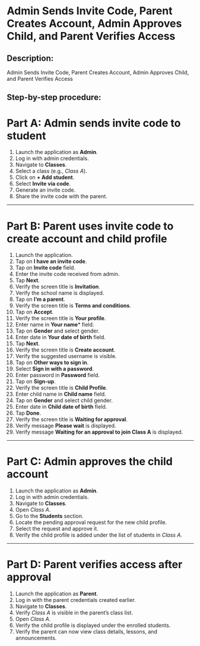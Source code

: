 # Admin Sends Invite Code, Parent Creates Account, Admin Approves Child, and Parent Verifies Access

## Description:
Admin Sends Invite Code, Parent Creates Account, Admin Approves Child, and Parent Verifies Access

## Step-by-step procedure:

# Part A: Admin sends invite code to student
1. Launch the application as **Admin**.
2. Log in with admin credentials.
3. Navigate to **Classes**.
4. Select a class (e.g., *Class A*).
5. Click on **+ Add student**.
6. Select **Invite via code**.
7. Generate an invite code.
8. Share the invite code with the parent.

---

# Part B: Parent uses invite code to create account and child profile

1. Launch the application.
2. Tap on **I have an invite code**.
3. Tap on **Invite code** field.
4. Enter the invite code received from admin.
5. Tap **Next**.
6. Verify the screen title is **Invitation**.
7. Verify the school name is displayed.
8. Tap on **I’m a parent**.
9. Verify the screen title is **Terms and conditions**.
10. Tap on **Accept**.
11. Verify the screen title is **Your profile**.
12. Enter name in **Your name**\* field.
13. Tap on **Gender** and select gender.
14. Enter date in **Your date of birth** field.
15. Tap **Next**.
16. Verify the screen title is **Create account**.
17. Verify the suggested username is visible.
18. Tap on **Other ways to sign in**.
19. Select **Sign in with a password**.
20. Enter password in **Password** field.
21. Tap on **Sign-up**.
22. Verify the screen title is **Child Profile**.
23. Enter child name in **Child name** field.
24. Tap on **Gender** and select child gender.
25. Enter date in **Child date of birth** field.
26. Tap **Done**.
27. Verify the screen title is **Waiting for approval**.
28. Verify message **Please wait** is displayed.
29. Verify message **Waiting for an approval to join Class A** is displayed.

---

# Part C: Admin approves the child account

1. Launch the application as **Admin**.
2. Log in with admin credentials.
3. Navigate to **Classes**.
4. Open *Class A*.
5. Go to the **Students** section.
6. Locate the pending approval request for the new child profile.
7. Select the request and approve it.
8. Verify the child profile is added under the list of students in *Class A*.

---

# Part D: Parent verifies access after approval

1. Launch the application as **Parent**.
2. Log in with the parent credentials created earlier.
3. Navigate to **Classes**.
4. Verify *Class A* is visible in the parent’s class list.
5. Open *Class A*.
6. Verify the child profile is displayed under the enrolled students.
7. Verify the parent can now view class details, lessons, and announcements.
